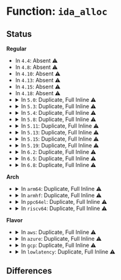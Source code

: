 # Function: <code>ida_alloc</code>

## Status
<b>Regular</b>
<ul>
<li>
In <code>4.4</code>: Absent ⚠️
</li>
<li>
In <code>4.8</code>: Absent ⚠️
</li>
<li>
In <code>4.10</code>: Absent ⚠️
</li>
<li>
In <code>4.13</code>: Absent ⚠️
</li>
<li>
In <code>4.15</code>: Absent ⚠️
</li>
<li>
In <code>4.18</code>: Absent ⚠️
</li>
<li>
<details>
<summary>In <code>5.0</code>: Duplicate, Full Inline ⚠️</summary>

**Collision:** Static Duplication

**Inline:** Full

**Transformation:** False

**Instances:**

```
In fs/namespace.c (ffffffff812d2a0c)
Location: include/linux/idr.h:253
Inline: True
Inline callers:
  - fs/namespace.c:alloc_vfsmnt
```
```
In drivers/dma/dmaengine.c (ffffffff81602ab1)
Location: include/linux/idr.h:253
Inline: True
Inline callers:
  - drivers/dma/dmaengine.c:dma_async_device_register
```
```
In drivers/scsi/sd.c (ffffffff81721a40)
Location: include/linux/idr.h:253
Inline: True
Inline callers:
  - drivers/scsi/sd.c:sd_probe
```
</details>
</li>
<li>
<details>
<summary>In <code>5.3</code>: Duplicate, Full Inline ⚠️</summary>

**Collision:** Static Duplication

**Inline:** Full

**Transformation:** False

**Instances:**

```
In fs/namespace.c (ffffffff812efbdd)
Location: include/linux/idr.h:270
Inline: True
Inline callers:
  - fs/namespace.c:alloc_vfsmnt
```
```
In drivers/dma/dmaengine.c (ffffffff816352c1)
Location: include/linux/idr.h:270
Inline: True
Inline callers:
  - drivers/dma/dmaengine.c:dma_async_device_register
```
```
In drivers/scsi/sd.c (ffffffff8175fe96)
Location: include/linux/idr.h:270
Inline: True
Inline callers:
  - drivers/scsi/sd.c:sd_probe
```
</details>
</li>
<li>
<details>
<summary>In <code>5.4</code>: Duplicate, Full Inline ⚠️</summary>

**Collision:** Static Duplication

**Inline:** Full

**Transformation:** False

**Instances:**

```
In fs/namespace.c (ffffffff813016ad)
Location: include/linux/idr.h:270
Inline: True
Inline callers:
  - fs/namespace.c:alloc_vfsmnt
```
```
In drivers/dma/dmaengine.c (ffffffff81656fdd)
Location: include/linux/idr.h:270
Inline: True
Inline callers:
  - drivers/dma/dmaengine.c:dma_async_device_register
```
```
In drivers/base/power/wakeup.c (ffffffff81712b44)
Location: include/linux/idr.h:270
Inline: True
Inline callers:
  - drivers/base/power/wakeup.c:wakeup_source_create
```
```
In drivers/scsi/sd.c (ffffffff81783df6)
Location: include/linux/idr.h:270
Inline: True
Inline callers:
  - drivers/scsi/sd.c:sd_probe
```
</details>
</li>
<li>
<details>
<summary>In <code>5.8</code>: Duplicate, Full Inline ⚠️</summary>

**Collision:** Static Duplication

**Inline:** Full

**Transformation:** False

**Instances:**

```
In fs/namespace.c (ffffffff8133a76d)
Location: include/linux/idr.h:270
Inline: True
Inline callers:
  - fs/namespace.c:alloc_vfsmnt
```
```
In lib/memregion.c (ffffffff815e3f30)
Location: include/linux/idr.h:270
Inline: True
Inline callers:
  - lib/memregion.c:memregion_alloc
```
```
In drivers/dma/dmaengine.c (ffffffff8170828f)
Location: include/linux/idr.h:270
Inline: True
Inline callers:
  - drivers/dma/dmaengine.c:dma_async_device_register
  - drivers/dma/dmaengine.c:__dma_async_device_channel_register
```
```
In drivers/base/power/wakeup.c (ffffffff817ce824)
Location: include/linux/idr.h:270
Inline: True
Inline callers:
  - drivers/base/power/wakeup.c:wakeup_source_create
```
```
In drivers/scsi/sd.c (ffffffff81847d66)
Location: include/linux/idr.h:270
Inline: True
Inline callers:
  - drivers/scsi/sd.c:sd_probe
```
```
In net/core/sock_reuseport.c (ffffffff81a34da4)
Location: include/linux/idr.h:270
Inline: True
Inline callers:
  - net/core/sock_reuseport.c:reuseport_alloc
```
</details>
</li>
<li>
<details>
<summary>In <code>5.11</code>: Duplicate, Full Inline ⚠️</summary>

**Collision:** Static Duplication

**Inline:** Full

**Transformation:** False

**Instances:**

```
In fs/namespace.c (ffffffff8134637d)
Location: include/linux/idr.h:271
Inline: True
Inline callers:
  - fs/namespace.c:alloc_vfsmnt
```
```
In lib/memregion.c (ffffffff81608463)
Location: include/linux/idr.h:271
Inline: True
Inline callers:
  - lib/memregion.c:memregion_alloc
```
```
In drivers/gpio/gpiolib.c (ffffffff816389f1)
Location: include/linux/idr.h:271
Inline: True
Inline callers:
  - drivers/gpio/gpiolib.c:gpiochip_add_data_with_key
```
```
In drivers/dma/dmaengine.c (ffffffff817254af)
Location: include/linux/idr.h:271
Inline: True
Inline callers:
  - drivers/dma/dmaengine.c:dma_async_device_register
  - drivers/dma/dmaengine.c:__dma_async_device_channel_register
```
```
In drivers/base/platform.c (ffffffff817d07f3)
Location: include/linux/idr.h:271
Inline: True
Inline callers:
  - drivers/base/platform.c:platform_device_add
```
```
In drivers/base/power/wakeup.c (ffffffff817e2ee4)
Location: include/linux/idr.h:271
Inline: True
Inline callers:
  - drivers/base/power/wakeup.c:wakeup_source_create
```
```
In drivers/dax/bus.c (ffffffff81834a08)
Location: include/linux/idr.h:271
Inline: True
Inline callers:
  - drivers/dax/bus.c:devm_create_dev_dax
  - drivers/dax/bus.c:devm_register_dax_mapping
```
```
In drivers/scsi/sd.c (ffffffff818579b6)
Location: include/linux/idr.h:271
Inline: True
Inline callers:
  - drivers/scsi/sd.c:sd_probe
```
```
In drivers/nvmem/core.c (ffffffff819da640)
Location: include/linux/idr.h:271
Inline: True
Inline callers:
  - drivers/nvmem/core.c:nvmem_register
```
```
In net/core/sock_reuseport.c (ffffffff81a370e4)
Location: include/linux/idr.h:271
Inline: True
Inline callers:
  - net/core/sock_reuseport.c:reuseport_alloc
```
</details>
</li>
<li>
<details>
<summary>In <code>5.13</code>: Duplicate, Full Inline ⚠️</summary>

**Collision:** Static Duplication

**Inline:** Full

**Transformation:** False

**Instances:**

```
In fs/namespace.c (ffffffff8134c78d)
Location: include/linux/idr.h:271
Inline: True
Inline callers:
  - fs/namespace.c:alloc_vfsmnt
```
```
In lib/memregion.c (ffffffff815eb0c3)
Location: include/linux/idr.h:271
Inline: True
Inline callers:
  - lib/memregion.c:memregion_alloc
```
```
In drivers/gpio/gpiolib.c (ffffffff8161c508)
Location: include/linux/idr.h:271
Inline: True
Inline callers:
  - drivers/gpio/gpiolib.c:gpiochip_add_data_with_key
```
```
In drivers/dma/dmaengine.c (ffffffff8170674f)
Location: include/linux/idr.h:271
Inline: True
Inline callers:
  - drivers/dma/dmaengine.c:dma_async_device_register
  - drivers/dma/dmaengine.c:__dma_async_device_channel_register
```
```
In drivers/base/platform.c (ffffffff817b4213)
Location: include/linux/idr.h:271
Inline: True
Inline callers:
  - drivers/base/platform.c:platform_device_add
```
```
In drivers/base/power/wakeup.c (ffffffff817c72a4)
Location: include/linux/idr.h:271
Inline: True
Inline callers:
  - drivers/base/power/wakeup.c:wakeup_source_create
```
```
In drivers/dax/bus.c (ffffffff81817bd8)
Location: include/linux/idr.h:271
Inline: True
Inline callers:
  - drivers/dax/bus.c:devm_create_dev_dax
  - drivers/dax/bus.c:devm_register_dax_mapping
```
```
In drivers/scsi/sd.c (ffffffff8183a938)
Location: include/linux/idr.h:271
Inline: True
Inline callers:
  - drivers/scsi/sd.c:sd_probe
```
```
In drivers/net/wwan/wwan_core.c (ffffffff818882b4)
Location: include/linux/idr.h:271
Inline: True
```
```
In drivers/nvmem/core.c (ffffffff819c0077)
Location: include/linux/idr.h:271
Inline: True
Inline callers:
  - drivers/nvmem/core.c:nvmem_register
```
```
In net/core/sock_reuseport.c (ffffffff81a1e244)
Location: include/linux/idr.h:271
Inline: True
Inline callers:
  - net/core/sock_reuseport.c:reuseport_alloc
```
</details>
</li>
<li>
<details>
<summary>In <code>5.15</code>: Duplicate, Full Inline ⚠️</summary>

**Collision:** Static Duplication

**Inline:** Full

**Transformation:** False

**Instances:**

```
In kernel/workqueue.c (ffffffff810d7e41)
Location: include/linux/idr.h:271
Inline: True
Inline callers:
  - kernel/workqueue.c:create_worker
```
```
In fs/namespace.c (ffffffff8139a60d)
Location: include/linux/idr.h:271
Inline: True
Inline callers:
  - fs/namespace.c:alloc_vfsmnt
```
```
In lib/memregion.c (ffffffff816575c3)
Location: include/linux/idr.h:271
Inline: True
Inline callers:
  - lib/memregion.c:memregion_alloc
```
```
In drivers/gpio/gpiolib.c (ffffffff8168ba28)
Location: include/linux/idr.h:271
Inline: True
Inline callers:
  - drivers/gpio/gpiolib.c:gpiochip_add_data_with_key
```
```
In drivers/dma/dmaengine.c (ffffffff8178200f)
Location: include/linux/idr.h:271
Inline: True
Inline callers:
  - drivers/dma/dmaengine.c:dma_async_device_register
  - drivers/dma/dmaengine.c:__dma_async_device_channel_register
```
```
In drivers/base/platform.c (ffffffff8183db42)
Location: include/linux/idr.h:271
Inline: True
Inline callers:
  - drivers/base/platform.c:platform_device_add
```
```
In drivers/base/power/wakeup.c (ffffffff81851684)
Location: include/linux/idr.h:271
Inline: True
Inline callers:
  - drivers/base/power/wakeup.c:wakeup_source_create
```
```
In drivers/dax/bus.c (ffffffff818a2228)
Location: include/linux/idr.h:271
Inline: True
Inline callers:
  - drivers/dax/bus.c:devm_create_dev_dax
  - drivers/dax/bus.c:devm_register_dax_mapping
```
```
In drivers/scsi/sd.c (ffffffff818c6ff1)
Location: include/linux/idr.h:271
Inline: True
Inline callers:
  - drivers/scsi/sd.c:sd_probe
```
```
In drivers/net/wwan/wwan_core.c (ffffffff8191a421)
Location: include/linux/idr.h:271
Inline: True
Inline callers:
  - drivers/net/wwan/wwan_core.c:wwan_create_dev
```
```
In drivers/nvmem/core.c (ffffffff81a6f7c7)
Location: include/linux/idr.h:271
Inline: True
Inline callers:
  - drivers/nvmem/core.c:nvmem_register
```
```
In net/core/sock_reuseport.c (ffffffff81ad2207)
Location: include/linux/idr.h:271
Inline: True
Inline callers:
  - net/core/sock_reuseport.c:reuseport_resurrect
  - net/core/sock_reuseport.c:reuseport_alloc
```
</details>
</li>
<li>
<details>
<summary>In <code>5.19</code>: Duplicate, Full Inline ⚠️</summary>

**Collision:** Static Duplication

**Inline:** Full

**Transformation:** False

**Instances:**

```
In kernel/workqueue.c (ffffffff810f005c)
Location: include/linux/idr.h:271
Inline: True
Inline callers:
  - kernel/workqueue.c:create_worker
```
```
In fs/namespace.c (ffffffff8141d338)
Location: include/linux/idr.h:271
Inline: True
Inline callers:
  - fs/namespace.c:alloc_vfsmnt
```
```
In lib/memregion.c (ffffffff8176eec3)
Location: include/linux/idr.h:271
Inline: True
Inline callers:
  - lib/memregion.c:memregion_alloc
```
```
In drivers/gpio/gpiolib.c (ffffffff817a8e34)
Location: include/linux/idr.h:271
Inline: True
Inline callers:
  - drivers/gpio/gpiolib.c:gpiochip_add_data_with_key
```
```
In drivers/acpi/scan.c (ffffffff8182e2dd)
Location: include/linux/idr.h:271
Inline: True
Inline callers:
  - drivers/acpi/scan.c:__acpi_device_add
  - drivers/acpi/scan.c:__acpi_device_add
```
```
In drivers/dma/dmaengine.c (ffffffff818b8a40)
Location: include/linux/idr.h:271
Inline: True
Inline callers:
  - drivers/dma/dmaengine.c:dma_async_device_register
  - drivers/dma/dmaengine.c:__dma_async_device_channel_register
```
```
In drivers/virtio/virtio.c (ffffffff818bc8a5)
Location: include/linux/idr.h:271
Inline: True
Inline callers:
  - drivers/virtio/virtio.c:register_virtio_device
```
```
In drivers/base/platform.c (ffffffff81980806)
Location: include/linux/idr.h:271
Inline: True
Inline callers:
  - drivers/base/platform.c:platform_device_add
```
```
In drivers/base/power/wakeup.c (ffffffff819974a2)
Location: include/linux/idr.h:271
Inline: True
Inline callers:
  - drivers/base/power/wakeup.c:wakeup_source_create
```
```
In drivers/dax/bus.c (ffffffff819eba2b)
Location: include/linux/idr.h:271
Inline: True
Inline callers:
  - drivers/dax/bus.c:devm_create_dev_dax
  - drivers/dax/bus.c:devm_register_dax_mapping
```
```
In drivers/scsi/sd.c (ffffffff81a13cdb)
Location: include/linux/idr.h:271
Inline: True
Inline callers:
  - drivers/scsi/sd.c:sd_probe
```
```
In drivers/net/wwan/wwan_core.c (ffffffff81a6f75d)
Location: include/linux/idr.h:271
Inline: True
Inline callers:
  - drivers/net/wwan/wwan_core.c:wwan_create_dev
```
```
In drivers/hwmon/hwmon.c (ffffffff81b456b0)
Location: include/linux/idr.h:271
Inline: True
Inline callers:
  - drivers/hwmon/hwmon.c:__hwmon_device_register
```
```
In drivers/nvmem/core.c (ffffffff81be0bb0)
Location: include/linux/idr.h:271
Inline: True
Inline callers:
  - drivers/nvmem/core.c:nvmem_register
```
```
In net/core/sock_reuseport.c (ffffffff81c4fbfc)
Location: include/linux/idr.h:271
Inline: True
Inline callers:
  - net/core/sock_reuseport.c:reuseport_resurrect
  - net/core/sock_reuseport.c:reuseport_alloc
```
</details>
</li>
<li>
<details>
<summary>In <code>6.2</code>: Duplicate, Full Inline ⚠️</summary>

**Collision:** Static Duplication

**Inline:** Full

**Transformation:** False

**Instances:**

```
In kernel/workqueue.c (ffffffff81111a1c)
Location: include/linux/idr.h:271
Inline: True
Inline callers:
  - kernel/workqueue.c:create_worker
```
```
In fs/namespace.c (ffffffff814a9688)
Location: include/linux/idr.h:271
Inline: True
Inline callers:
  - fs/namespace.c:alloc_vfsmnt
```
```
In block/blk-core.c (ffffffff81735421)
Location: include/linux/idr.h:271
Inline: True
Inline callers:
  - block/blk-core.c:blk_alloc_queue
```
```
In lib/memregion.c (ffffffff8189e833)
Location: include/linux/idr.h:271
Inline: True
Inline callers:
  - lib/memregion.c:memregion_alloc
```
```
In drivers/gpio/gpiolib.c (ffffffff818c173c)
Location: include/linux/idr.h:271
Inline: True
Inline callers:
  - drivers/gpio/gpiolib.c:gpiochip_add_data_with_key
```
```
In drivers/acpi/scan.c (ffffffff8196181a)
Location: include/linux/idr.h:271
Inline: True
Inline callers:
  - drivers/acpi/scan.c:acpi_device_add
  - drivers/acpi/scan.c:acpi_device_add
```
```
In drivers/dma/dmaengine.c (ffffffff81a05f3f)
Location: include/linux/idr.h:271
Inline: True
Inline callers:
  - drivers/dma/dmaengine.c:dma_async_device_register
  - drivers/dma/dmaengine.c:__dma_async_device_channel_register
```
```
In drivers/virtio/virtio.c (ffffffff81a0b5c5)
Location: include/linux/idr.h:271
Inline: True
Inline callers:
  - drivers/virtio/virtio.c:register_virtio_device
```
```
In drivers/iommu/iommu.c (ffffffff81acdef4)
Location: include/linux/idr.h:271
Inline: True
Inline callers:
  - drivers/iommu/iommu.c:iommu_group_alloc
```
```
In drivers/base/platform.c (ffffffff81aee2fe)
Location: include/linux/idr.h:271
Inline: True
Inline callers:
  - drivers/base/platform.c:platform_device_add
```
```
In drivers/base/power/wakeup.c (ffffffff81b08482)
Location: include/linux/idr.h:271
Inline: True
Inline callers:
  - drivers/base/power/wakeup.c:wakeup_source_create
```
```
In drivers/dax/bus.c (ffffffff81b685ef)
Location: include/linux/idr.h:271
Inline: True
Inline callers:
  - drivers/dax/bus.c:devm_create_dev_dax
  - drivers/dax/bus.c:devm_register_dax_mapping
```
```
In drivers/scsi/hosts.c (ffffffff81b76734)
Location: include/linux/idr.h:271
Inline: True
Inline callers:
  - drivers/scsi/hosts.c:scsi_host_alloc
```
```
In drivers/scsi/sd.c (ffffffff81b940b6)
Location: include/linux/idr.h:271
Inline: True
Inline callers:
  - drivers/scsi/sd.c:sd_probe
```
```
In drivers/net/wwan/wwan_core.c (ffffffff81c0258d)
Location: include/linux/idr.h:271
Inline: True
Inline callers:
  - drivers/net/wwan/wwan_core.c:wwan_create_dev
```
```
In drivers/rtc/class.c (ffffffff81cb9a2a)
Location: include/linux/idr.h:271
Inline: True
Inline callers:
  - drivers/rtc/class.c:devm_rtc_allocate_device
```
```
In drivers/hwmon/hwmon.c (ffffffff81cdc88c)
Location: include/linux/idr.h:271
Inline: True
Inline callers:
  - drivers/hwmon/hwmon.c:__hwmon_device_register
```
```
In drivers/thermal/thermal_core.c (ffffffff81ce09c5)
Location: include/linux/idr.h:271
Inline: True
Inline callers:
  - drivers/thermal/thermal_core.c:thermal_zone_device_register_with_trips
  - drivers/thermal/thermal_core.c:thermal_zone_bind_cooling_device
```
```
In drivers/remoteproc/remoteproc_core.c (ffffffff81d76e61)
Location: include/linux/idr.h:271
Inline: True
Inline callers:
  - drivers/remoteproc/remoteproc_core.c:rproc_alloc
```
```
In drivers/nvmem/core.c (ffffffff81d8c460)
Location: include/linux/idr.h:271
Inline: True
Inline callers:
  - drivers/nvmem/core.c:nvmem_register
```
```
In net/core/sock_reuseport.c (ffffffff81e04e49)
Location: include/linux/idr.h:271
Inline: True
Inline callers:
  - net/core/sock_reuseport.c:reuseport_resurrect
  - net/core/sock_reuseport.c:reuseport_alloc
```
```
In net/xdp/xdp_umem.c (ffffffff81ff082b)
Location: include/linux/idr.h:271
Inline: True
Inline callers:
  - net/xdp/xdp_umem.c:xdp_umem_create
```
</details>
</li>
<li>
<details>
<summary>In <code>6.5</code>: Duplicate, Full Inline ⚠️</summary>

**Collision:** Static Duplication

**Inline:** Full

**Transformation:** False

**Instances:**

```
In kernel/workqueue.c (ffffffff8111e48c)
Location: include/linux/idr.h:271
Inline: True
Inline callers:
  - kernel/workqueue.c:create_worker
```
```
In fs/namespace.c (ffffffff814de5d8)
Location: include/linux/idr.h:271
Inline: True
Inline callers:
  - fs/namespace.c:alloc_vfsmnt
```
```
In block/blk-core.c (ffffffff817719a1)
Location: include/linux/idr.h:271
Inline: True
Inline callers:
  - block/blk-core.c:blk_alloc_queue
```
```
In lib/memregion.c (ffffffff818e0e03)
Location: include/linux/idr.h:271
Inline: True
Inline callers:
  - lib/memregion.c:memregion_alloc
```
```
In drivers/gpio/gpiolib.c (ffffffff81904695)
Location: include/linux/idr.h:271
Inline: True
Inline callers:
  - drivers/gpio/gpiolib.c:gpiochip_add_data_with_key
```
```
In drivers/acpi/scan.c (ffffffff819a7c2a)
Location: include/linux/idr.h:271
Inline: True
Inline callers:
  - drivers/acpi/scan.c:acpi_device_add
  - drivers/acpi/scan.c:acpi_device_add
```
```
In drivers/dma/dmaengine.c (ffffffff81a4edff)
Location: include/linux/idr.h:271
Inline: True
Inline callers:
  - drivers/dma/dmaengine.c:dma_async_device_register
  - drivers/dma/dmaengine.c:__dma_async_device_channel_register
```
```
In drivers/virtio/virtio.c (ffffffff81a54455)
Location: include/linux/idr.h:271
Inline: True
Inline callers:
  - drivers/virtio/virtio.c:register_virtio_device
```
```
In drivers/iommu/iommu.c (ffffffff81b1ca84)
Location: include/linux/idr.h:271
Inline: True
Inline callers:
  - drivers/iommu/iommu.c:iommu_group_alloc
```
```
In drivers/base/platform.c (ffffffff81b3c6a1)
Location: include/linux/idr.h:271
Inline: True
Inline callers:
  - drivers/base/platform.c:platform_device_add
```
```
In drivers/base/power/wakeup.c (ffffffff81b564b2)
Location: include/linux/idr.h:271
Inline: True
Inline callers:
  - drivers/base/power/wakeup.c:wakeup_source_create
```
```
In drivers/dax/bus.c (ffffffff81bbbbe0)
Location: include/linux/idr.h:271
Inline: True
Inline callers:
  - drivers/dax/bus.c:devm_create_dev_dax
  - drivers/dax/bus.c:devm_register_dax_mapping
```
```
In drivers/scsi/hosts.c (ffffffff81bca3b4)
Location: include/linux/idr.h:271
Inline: True
Inline callers:
  - drivers/scsi/hosts.c:scsi_host_alloc
```
```
In drivers/scsi/sd.c (ffffffff81bea606)
Location: include/linux/idr.h:271
Inline: True
Inline callers:
  - drivers/scsi/sd.c:sd_probe
```
```
In drivers/net/wwan/wwan_core.c (ffffffff81c67aed)
Location: include/linux/idr.h:271
Inline: True
Inline callers:
  - drivers/net/wwan/wwan_core.c:wwan_create_dev
```
```
In drivers/rtc/class.c (ffffffff81d2115a)
Location: include/linux/idr.h:271
Inline: True
Inline callers:
  - drivers/rtc/class.c:devm_rtc_allocate_device
```
```
In drivers/hwmon/hwmon.c (ffffffff81d44d5a)
Location: include/linux/idr.h:271
Inline: True
Inline callers:
  - drivers/hwmon/hwmon.c:__hwmon_device_register
```
```
In drivers/thermal/thermal_core.c (ffffffff81d48b83)
Location: include/linux/idr.h:271
Inline: True
Inline callers:
  - drivers/thermal/thermal_core.c:thermal_zone_device_register_with_trips
  - drivers/thermal/thermal_core.c:thermal_zone_bind_cooling_device
```
```
In drivers/remoteproc/remoteproc_core.c (ffffffff81de4da1)
Location: include/linux/idr.h:271
Inline: True
Inline callers:
  - drivers/remoteproc/remoteproc_core.c:rproc_alloc
```
```
In drivers/extcon/extcon.c (ffffffff81df3161)
Location: include/linux/idr.h:271
Inline: True
Inline callers:
  - drivers/extcon/extcon.c:extcon_dev_register
```
```
In drivers/nvmem/core.c (ffffffff81dfaaf0)
Location: include/linux/idr.h:271
Inline: True
Inline callers:
  - drivers/nvmem/core.c:nvmem_register
```
```
In net/core/sock_reuseport.c (ffffffff81e77699)
Location: include/linux/idr.h:271
Inline: True
Inline callers:
  - net/core/sock_reuseport.c:reuseport_resurrect
  - net/core/sock_reuseport.c:reuseport_alloc
```
```
In net/xdp/xdp_umem.c (ffffffff8206c9db)
Location: include/linux/idr.h:271
Inline: True
Inline callers:
  - net/xdp/xdp_umem.c:xdp_umem_create
```
</details>
</li>
<li>
<details>
<summary>In <code>6.8</code>: Duplicate, Full Inline ⚠️</summary>

**Collision:** Static Duplication

**Inline:** Full

**Transformation:** False

**Instances:**

```
In kernel/workqueue.c (ffffffff81128eb4)
Location: include/linux/idr.h:273
Inline: True
Inline callers:
  - kernel/workqueue.c:create_worker
```
```
In fs/namespace.c (ffffffff81511068)
Location: include/linux/idr.h:273
Inline: True
Inline callers:
  - fs/namespace.c:alloc_vfsmnt
```
```
In fs/eventfd.c (ffffffff815579c0)
Location: include/linux/idr.h:273
Inline: True
Inline callers:
  - fs/eventfd.c:do_eventfd
```
```
In block/blk-core.c (ffffffff817b3ce2)
Location: include/linux/idr.h:273
Inline: True
Inline callers:
  - block/blk-core.c:blk_alloc_queue
```
```
In lib/memregion.c (ffffffff81927973)
Location: include/linux/idr.h:273
Inline: True
Inline callers:
  - lib/memregion.c:memregion_alloc
```
```
In drivers/phy/phy-core.c (ffffffff81932079)
Location: include/linux/idr.h:273
Inline: True
Inline callers:
  - drivers/phy/phy-core.c:phy_create
```
```
In drivers/gpio/gpiolib.c (ffffffff8194c0dc)
Location: include/linux/idr.h:273
Inline: True
Inline callers:
  - drivers/gpio/gpiolib.c:gpiochip_add_data_with_key
```
```
In drivers/acpi/scan.c (ffffffff819f061a)
Location: include/linux/idr.h:273
Inline: True
Inline callers:
  - drivers/acpi/scan.c:acpi_device_add
  - drivers/acpi/scan.c:acpi_device_add
```
```
In drivers/dma/dmaengine.c (ffffffff81a9aa9f)
Location: include/linux/idr.h:273
Inline: True
Inline callers:
  - drivers/dma/dmaengine.c:dma_async_device_register
  - drivers/dma/dmaengine.c:__dma_async_device_channel_register
```
```
In drivers/virtio/virtio.c (ffffffff81aa50f5)
Location: include/linux/idr.h:273
Inline: True
Inline callers:
  - drivers/virtio/virtio.c:register_virtio_device
```
```
In drivers/tty/serdev/core.c (ffffffff81b2f73c)
Location: include/linux/idr.h:273
Inline: True
Inline callers:
  - drivers/tty/serdev/core.c:serdev_controller_alloc
```
```
In drivers/iommu/iommu.c (ffffffff81b72fa3)
Location: include/linux/idr.h:273
Inline: True
Inline callers:
  - drivers/iommu/iommu.c:iommu_group_alloc
```
```
In drivers/base/platform.c (ffffffff81b941fc)
Location: include/linux/idr.h:273
Inline: True
Inline callers:
  - drivers/base/platform.c:platform_device_add
```
```
In drivers/base/swnode.c (ffffffff81b9f5e0)
Location: include/linux/idr.h:273
Inline: True
Inline callers:
  - drivers/base/swnode.c:swnode_register
```
```
In drivers/base/power/wakeup.c (ffffffff81baeaa2)
Location: include/linux/idr.h:273
Inline: True
Inline callers:
  - drivers/base/power/wakeup.c:wakeup_source_create
```
```
In drivers/base/soc.c (ffffffff81bcc498)
Location: include/linux/idr.h:273
Inline: True
```
```
In drivers/nvdimm/bus.c (ffffffff81bf74e2)
Location: include/linux/idr.h:273
Inline: True
Inline callers:
  - drivers/nvdimm/bus.c:nvdimm_bus_register
```
```
In drivers/nvdimm/dimm_devs.c (ffffffff81bfa5f7)
Location: include/linux/idr.h:273
Inline: True
Inline callers:
  - drivers/nvdimm/dimm_devs.c:__nvdimm_create
```
```
In drivers/nvdimm/namespace_devs.c (ffffffff81c04b48)
Location: include/linux/idr.h:273
Inline: True
Inline callers:
  - drivers/nvdimm/namespace_devs.c:nd_region_register_namespaces
  - drivers/nvdimm/namespace_devs.c:nd_region_create_ns_seed
```
```
In drivers/nvdimm/btt_devs.c (ffffffff81c08e53)
Location: include/linux/idr.h:273
Inline: True
```
```
In drivers/nvdimm/pfn_devs.c (ffffffff81c0aa58)
Location: include/linux/idr.h:273
Inline: True
Inline callers:
  - drivers/nvdimm/pfn_devs.c:nd_pfn_alloc
```
```
In drivers/nvdimm/dax_devs.c (ffffffff81c0af68)
Location: include/linux/idr.h:273
Inline: True
Inline callers:
  - drivers/nvdimm/dax_devs.c:nd_dax_alloc
```
```
In drivers/dax/bus.c (ffffffff81c10369)
Location: include/linux/idr.h:273
Inline: True
Inline callers:
  - drivers/dax/bus.c:devm_create_dev_dax
  - drivers/dax/bus.c:devm_register_dax_mapping
```
```
In drivers/scsi/hosts.c (ffffffff81c1efe4)
Location: include/linux/idr.h:273
Inline: True
Inline callers:
  - drivers/scsi/hosts.c:scsi_host_alloc
```
```
In drivers/scsi/sd.c (ffffffff81c3fc55)
Location: include/linux/idr.h:273
Inline: True
Inline callers:
  - drivers/scsi/sd.c:sd_probe
```
```
In drivers/rtc/class.c (ffffffff81dd6eba)
Location: include/linux/idr.h:273
Inline: True
Inline callers:
  - drivers/rtc/class.c:devm_rtc_allocate_device
```
```
In drivers/hwmon/hwmon.c (ffffffff81dfb8b6)
Location: include/linux/idr.h:273
Inline: True
Inline callers:
  - drivers/hwmon/hwmon.c:__hwmon_device_register
```
```
In drivers/thermal/thermal_core.c (ffffffff81dff083)
Location: include/linux/idr.h:273
Inline: True
Inline callers:
  - drivers/thermal/thermal_core.c:thermal_zone_device_register_with_trips
  - drivers/thermal/thermal_core.c:thermal_bind_cdev_to_trip
```
```
In drivers/remoteproc/remoteproc_core.c (ffffffff81e9ae91)
Location: include/linux/idr.h:273
Inline: True
Inline callers:
  - drivers/remoteproc/remoteproc_core.c:rproc_alloc
```
```
In drivers/extcon/extcon.c (ffffffff81ea97af)
Location: include/linux/idr.h:273
Inline: True
Inline callers:
  - drivers/extcon/extcon.c:extcon_dev_register
```
```
In drivers/nvmem/core.c (ffffffff81eb1b6f)
Location: include/linux/idr.h:273
Inline: True
Inline callers:
  - drivers/nvmem/core.c:nvmem_register
```
```
In net/core/sock_reuseport.c (ffffffff81f37659)
Location: include/linux/idr.h:273
Inline: True
Inline callers:
  - net/core/sock_reuseport.c:reuseport_resurrect
  - net/core/sock_reuseport.c:reuseport_alloc
```
```
In net/xdp/xdp_umem.c (ffffffff8214082e)
Location: include/linux/idr.h:273
Inline: True
Inline callers:
  - net/xdp/xdp_umem.c:xdp_umem_create
```
</details>
</li>
</ul>
<b>Arch</b>
<ul>
<li>
<details>
<summary>In <code>arm64</code>: Duplicate, Full Inline ⚠️</summary>

**Collision:** Static Duplication

**Inline:** Full

**Transformation:** False

**Instances:**

```
In fs/namespace.c (ffff8000103b3da8)
Location: include/linux/idr.h:270
Inline: True
Inline callers:
  - fs/namespace.c:alloc_vfsmnt
```
```
In drivers/dma/dmaengine.c (ffff8000107fd278)
Location: include/linux/idr.h:270
Inline: True
Inline callers:
  - drivers/dma/dmaengine.c:dma_async_device_register
```
```
In drivers/base/power/wakeup.c (ffff8000109036e0)
Location: include/linux/idr.h:270
Inline: True
Inline callers:
  - drivers/base/power/wakeup.c:wakeup_source_create
```
```
In drivers/scsi/sd.c (ffff80001098a5d8)
Location: include/linux/idr.h:270
Inline: True
Inline callers:
  - drivers/scsi/sd.c:sd_probe
```
</details>
</li>
<li>
<details>
<summary>In <code>armhf</code>: Duplicate, Full Inline ⚠️</summary>

**Collision:** Static Duplication

**Inline:** Full

**Transformation:** False

**Instances:**

```
In fs/namespace.c (c0592cb0)
Location: include/linux/idr.h:270
Inline: True
Inline callers:
  - fs/namespace.c:alloc_vfsmnt
```
```
In drivers/dma/dmaengine.c (c091e900)
Location: include/linux/idr.h:270
Inline: True
Inline callers:
  - drivers/dma/dmaengine.c:dma_async_device_register
```
```
In drivers/base/power/wakeup.c (c09edad4)
Location: include/linux/idr.h:270
Inline: True
Inline callers:
  - drivers/base/power/wakeup.c:wakeup_source_create
```
```
In drivers/scsi/sd.c (c0a5c818)
Location: include/linux/idr.h:270
Inline: True
Inline callers:
  - drivers/scsi/sd.c:sd_probe
```
</details>
</li>
<li>
<details>
<summary>In <code>ppc64el</code>: Duplicate, Full Inline ⚠️</summary>

**Collision:** Static Duplication

**Inline:** Full

**Transformation:** False

**Instances:**

```
In fs/namespace.c (c0000000004afb14)
Location: include/linux/idr.h:270
Inline: True
Inline callers:
  - fs/namespace.c:alloc_vfsmnt
```
```
In drivers/dma/dmaengine.c (c0000000008c84c4)
Location: include/linux/idr.h:270
Inline: True
Inline callers:
  - drivers/dma/dmaengine.c:dma_async_device_register
```
```
In drivers/base/power/wakeup.c (c0000000009a3018)
Location: include/linux/idr.h:270
Inline: True
Inline callers:
  - drivers/base/power/wakeup.c:wakeup_source_create
```
```
In drivers/scsi/sd.c (c000000000a4adac)
Location: include/linux/idr.h:270
Inline: True
Inline callers:
  - drivers/scsi/sd.c:sd_probe
```
</details>
</li>
<li>
<details>
<summary>In <code>riscv64</code>: Duplicate, Full Inline ⚠️</summary>

**Collision:** Static Duplication

**Inline:** Full

**Transformation:** False

**Instances:**

```
In fs/namespace.c (ffffffe00027762e)
Location: include/linux/idr.h:270
Inline: True
Inline callers:
  - fs/namespace.c:alloc_vfsmnt
```
```
In drivers/dma/dmaengine.c (ffffffe000516f2c)
Location: include/linux/idr.h:270
Inline: True
Inline callers:
  - drivers/dma/dmaengine.c:dma_async_device_register
```
```
In drivers/scsi/sd.c (ffffffe0005ee9b2)
Location: include/linux/idr.h:270
Inline: True
Inline callers:
  - drivers/scsi/sd.c:sd_probe
```
</details>
</li>
</ul>
<b>Flavor</b>
<ul>
<li>
<details>
<summary>In <code>aws</code>: Duplicate, Full Inline ⚠️</summary>

**Collision:** Static Duplication

**Inline:** Full

**Transformation:** False

**Instances:**

```
In fs/namespace.c (ffffffff812f9c8d)
Location: include/linux/idr.h:270
Inline: True
Inline callers:
  - fs/namespace.c:alloc_vfsmnt
```
```
In drivers/dma/dmaengine.c (ffffffff8161ce7d)
Location: include/linux/idr.h:270
Inline: True
Inline callers:
  - drivers/dma/dmaengine.c:dma_async_device_register
```
```
In drivers/base/power/wakeup.c (ffffffff816d8ee4)
Location: include/linux/idr.h:270
Inline: True
Inline callers:
  - drivers/base/power/wakeup.c:wakeup_source_create
```
```
In drivers/scsi/sd.c (ffffffff817384e6)
Location: include/linux/idr.h:270
Inline: True
Inline callers:
  - drivers/scsi/sd.c:sd_probe
```
</details>
</li>
<li>
<details>
<summary>In <code>azure</code>: Duplicate, Full Inline ⚠️</summary>

**Collision:** Static Duplication

**Inline:** Full

**Transformation:** False

**Instances:**

```
In fs/namespace.c (ffffffff812ea8ad)
Location: include/linux/idr.h:270
Inline: True
Inline callers:
  - fs/namespace.c:alloc_vfsmnt
```
```
In drivers/dma/dmaengine.c (ffffffff8161156d)
Location: include/linux/idr.h:270
Inline: True
Inline callers:
  - drivers/dma/dmaengine.c:dma_async_device_register
```
```
In drivers/base/power/wakeup.c (ffffffff816b3504)
Location: include/linux/idr.h:270
Inline: True
Inline callers:
  - drivers/base/power/wakeup.c:wakeup_source_create
```
```
In drivers/scsi/sd.c (ffffffff8171a186)
Location: include/linux/idr.h:270
Inline: True
Inline callers:
  - drivers/scsi/sd.c:sd_probe
```
</details>
</li>
<li>
<details>
<summary>In <code>gcp</code>: Duplicate, Full Inline ⚠️</summary>

**Collision:** Static Duplication

**Inline:** Full

**Transformation:** False

**Instances:**

```
In fs/namespace.c (ffffffff812f7a7d)
Location: include/linux/idr.h:270
Inline: True
Inline callers:
  - fs/namespace.c:alloc_vfsmnt
```
```
In drivers/dma/dmaengine.c (ffffffff8164ae1d)
Location: include/linux/idr.h:270
Inline: True
Inline callers:
  - drivers/dma/dmaengine.c:dma_async_device_register
```
```
In drivers/base/power/wakeup.c (ffffffff81706804)
Location: include/linux/idr.h:270
Inline: True
Inline callers:
  - drivers/base/power/wakeup.c:wakeup_source_create
```
```
In drivers/scsi/sd.c (ffffffff81778c76)
Location: include/linux/idr.h:270
Inline: True
Inline callers:
  - drivers/scsi/sd.c:sd_probe
```
</details>
</li>
<li>
<details>
<summary>In <code>lowlatency</code>: Duplicate, Full Inline ⚠️</summary>

**Collision:** Static Duplication

**Inline:** Full

**Transformation:** False

**Instances:**

```
In fs/namespace.c (ffffffff81308dbd)
Location: include/linux/idr.h:270
Inline: True
Inline callers:
  - fs/namespace.c:alloc_vfsmnt
```
```
In drivers/dma/dmaengine.c (ffffffff816653bd)
Location: include/linux/idr.h:270
Inline: True
Inline callers:
  - drivers/dma/dmaengine.c:dma_async_device_register
```
```
In drivers/base/power/wakeup.c (ffffffff81721214)
Location: include/linux/idr.h:270
Inline: True
Inline callers:
  - drivers/base/power/wakeup.c:wakeup_source_create
```
```
In drivers/scsi/sd.c (ffffffff81792a96)
Location: include/linux/idr.h:270
Inline: True
Inline callers:
  - drivers/scsi/sd.c:sd_probe
```
</details>
</li>
</ul>

## Differences
